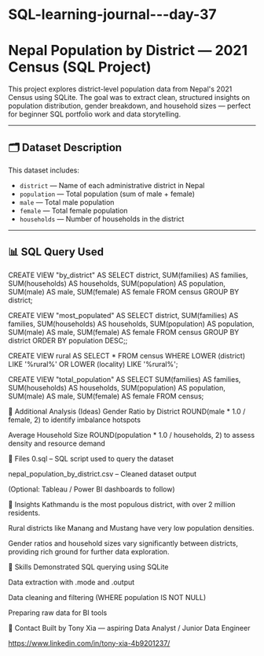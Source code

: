 # SQL-learning-journal---day-37

# Nepal Population by District — 2021 Census (SQL Project)

This project explores district-level population data from Nepal's 2021 Census using SQLite. The goal was to extract clean, structured insights on population distribution, gender breakdown, and household sizes — perfect for beginner SQL portfolio work and data storytelling.

---

## 🗂️ Dataset Description

This dataset includes:

- `district` — Name of each administrative district in Nepal
- `population` — Total population (sum of male + female)
- `male` — Total male population
- `female` — Total female population
- `households` — Number of households in the district

---

## 📊 SQL Query Used

CREATE VIEW "by_district" AS
SELECT
    district,
    SUM(families) AS families,
    SUM(households) AS households,
    SUM(population) AS population,
    SUM(male) AS male,
    SUM(female) AS female
FROM census
GROUP BY district;


CREATE VIEW "most_populated" AS
SELECT
    district,
    SUM(families) AS families,
    SUM(households) AS households,
    SUM(population) AS population,
    SUM(male) AS male,
    SUM(female) AS female
FROM census
GROUP BY district
ORDER BY population DESC;;

CREATE VIEW rural AS
SELECT *
FROM census
WHERE LOWER (district) LIKE '%rural%'
    OR LOWER (locality) LIKE '%rural%';

CREATE VIEW "total_population" AS
SELECT
    SUM(families) AS families,
    SUM(households) AS households,
    SUM(population) AS population,
    SUM(male) AS male,
    SUM(female) AS female
FROM census;



🔎 Additional Analysis (Ideas)
Gender Ratio by District
ROUND(male * 1.0 / female, 2) to identify imbalance hotspots

Average Household Size
ROUND(population * 1.0 / households, 2) to assess density and resource demand

📁 Files
0.sql – SQL script used to query the dataset

nepal_population_by_district.csv – Cleaned dataset output

(Optional: Tableau / Power BI dashboards to follow)

📌 Insights
Kathmandu is the most populous district, with over 2 million residents.

Rural districts like Manang and Mustang have very low population densities.

Gender ratios and household sizes vary significantly between districts, providing rich ground for further data exploration.

🧠 Skills Demonstrated
SQL querying using SQLite

Data extraction with .mode and .output

Data cleaning and filtering (WHERE population IS NOT NULL)

Preparing raw data for BI tools

💬 Contact
Built by Tony Xia — aspiring Data Analyst / Junior Data Engineer

https://www.linkedin.com/in/tony-xia-4b9201237/

    

